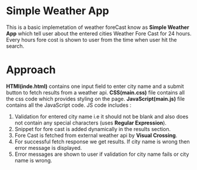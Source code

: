 # Simple Weather App
This is a basic implemetation of weather foreCast know as **Simple Weather App** which tell user about the entered cities Weather Fore Cast for 24 hours.
Every hours fore cost is shown to user from the time when user hit the search.

# Approach
**HTMl(inde.html)** contains one input field to enter city name and a submit button to fetch results from a weather api.
**CSS(main.css)** file contains all the css code which provides styling on the page.
**JavaScript(main.js)** file contains all the JavaScript code.
JS code includes :
  1. Validation for entered city name i.e it should not be blank and also does not contain any special characters (uses **Regular Expression**).
  2. Snippet for fore cast is added dynamically in the results section.
  3. Fore Cast is fetched from external weather api by **Visual Crossing**.
  4. For successful fetch response we get results. If city name is wrong then error message is displayed.
  5. Error messages are shown to user if validation for city name fails or city name is wrong.